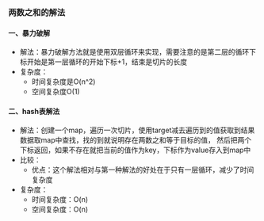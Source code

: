 ### 两数之和的解法
#### 一、暴力破解
- 解法：暴力破解方法就是使用双层循环来实现，需要注意的是第二层的循环下标开始是第一层循环的开始下标+1，结束是切片的长度
- 复杂度：
  - 时间复杂度是O(n^2)
  - 空间复杂度O(1)

#### 二、hash表解法
- 解法：创建一个map，遍历一次切片，使用target减去遍历到的值获取到结果数据取map中查找，找的到就说明存在两数之和等于目标的值，
然后把两个下标返回，如果不存在就把当前的值作为key，下标作为value存入到map中
- 比较：
  - 优点：这个解法相对与第一种解法的好处在于只有一层循环，减少了时间复杂度
- 复杂度：
  - 时间复杂度：O(n)
  - 空间复杂度：O(n)